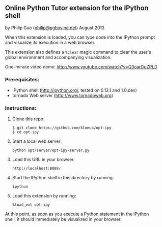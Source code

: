 ## Online Python Tutor extension for the IPython shell
by Philip Guo (philip@pgbovine.net)
August 2013


When this extension is loaded, you can type code into the IPython prompt and visualize its execution in a web browser.

This extension also defines a `%clear` magic command to clear the user's global environment and accompanying visualization.

One-minute video demo: http://www.youtube.com/watch?v=Q3oarDuZPL0


### Prerequisites:

 - IPython shell (http://ipython.org/, tested on 0.13.1 and 1.0.dev)
 - tornado Web server (http://www.tornadoweb.org)


### Instructions:

1. Clone this repo:
    
    ```shell
    $ git clone https://github.com/klonuo/opt-ipy
    $ cd opt-ipy
    ```

2. Start a local web server:

    `python opt/server/opt-ipy-server.py`

3. Load this URL in your browser:

    `http://localhost:8888/`

4. Start the IPython shell in this directory by running:

    `ipython`

5. Load this extension by running:

    `%load_ext opt-ipy`

At this point, as soon as you execute a Python statement in the IPython shell, it should immediately be visualized in your browser.

